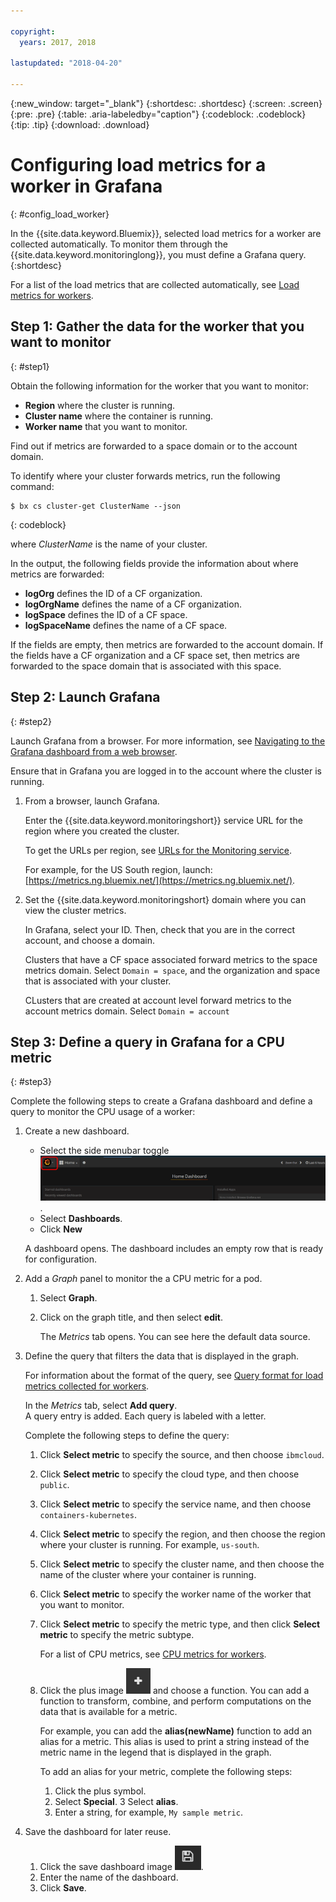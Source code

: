 ```yaml
---

copyright:
  years: 2017, 2018

lastupdated: "2018-04-20"

---
```


{:new_window: target="_blank"}
{:shortdesc: .shortdesc}
{:screen: .screen}
{:pre: .pre}
{:table: .aria-labeledby="caption"}
{:codeblock: .codeblock}
{:tip: .tip}
{:download: .download}



# Configuring load metrics for a worker in Grafana
{: #config_load_worker}

In the {{site.data.keyword.Bluemix}}, selected load metrics for a worker are collected automatically. To monitor them through the {{site.data.keyword.monitoringlong}}, you must define a Grafana query. 
{:shortdesc}

For a list of the load metrics that are collected automatically, see [Load metrics for workers](/docs/services/cloud-monitoring/containers/monitoring_containers_ov.html#load_metrics_workers).


## Step 1: Gather the data for the worker that you want to monitor
{: #step1}

Obtain the following information for the worker that you want to monitor:

* **Region** where the cluster is running.
* **Cluster name** where the container is running. 
* **Worker name** that you want to monitor. 

Find out if metrics are forwarded to a space domain or to the account domain.

To identify where your cluster forwards metrics, run the following command:

```
$ bx cs cluster-get ClusterName --json
```
{: codeblock}

where *ClusterName* is the name of your cluster.

In the output, the following fields provide the information about where metrics are forwarded:

* **logOrg** defines the ID of a CF organization.
* **logOrgName** defines the name of a CF organization.
* **logSpace** defines the ID of a CF space.
* **logSpaceName** defines the name of a CF space.

If the fields are empty, then metrics are forwarded to the account domain.
If the fields have a CF organization and a CF space set, then metrics are forwarded to the space domain that is associated with this space.

## Step 2: Launch Grafana
{: #step2}

Launch Grafana from a browser. For more information, see [Navigating to the Grafana dashboard from a web browser](/docs/services/cloud-monitoring/grafana/navigating_grafana.html#launch_grafana_from_browser).

Ensure that in Grafana you are logged in to the account where the cluster is running. 

1. From a browser, launch Grafana. 

    Enter the {{site.data.keyword.monitoringshort}} service URL for the region where you created the cluster. 
    
    To get the URLs per region, see [URLs for the Monitoring service](/docs/services/cloud-monitoring/monitoring_ov.html#region).

    For example, for the US South region, launch: [https://metrics.ng.bluemix.net/](https://metrics.ng.bluemix.net/).

2. Set the {{site.data.keyword.monitoringshort} domain where you can view the cluster metrics.

    In Grafana, select your ID. Then, check that you are in the correct account, and choose a domain.

    Clusters that have a CF space associated forward metrics to the space metrics domain. Select `Domain = space`, and the organization and space that is associated with your cluster.

    CLusters that are created at account level forward metrics to the account metrics domain. Select `Domain = account`



## Step 3: Define a query in Grafana for a CPU metric
{: #step3}

Complete the following steps to create a Grafana dashboard and define a query to monitor the CPU usage of a worker:

1. Create a new dashboard.

    * Select the side menubar toggle ![Grafana sidemenu bar](images/grafana_settings.gif "Grafana sidemenu bar").
    * Select **Dashboards**.
    * Click **New**

    A dashboard opens. The dashboard includes an empty row that is ready for configuration.

2. Add a *Graph* panel to monitor the a CPU metric for a pod.

    1. Select **Graph**.

    2. Click on the graph title, and then select **edit**.

        The *Metrics* tab opens. You can see here the default data source.

3. Define the query that filters the data that is displayed in the graph. 

    For information about the format of the query, see [Query format for load metrics collected for workers](/docs/services/cloud-monitoring/reference/metrics_format_containers.html#load_workers).

    In the *Metrics* tab, select **Add query**. <br>A query entry is added. Each query is labeled with a letter.
	
	Complete the following steps to define the query:

    1. Click **Select metric** to specify the source, and then choose `ibmcloud`.
    
    2. Click **Select metric** to specify the cloud type, and then choose `public`.
    
    3. Click **Select metric** to specify the service name, and then choose `containers-kubernetes`.
	
    4. Click **Select metric** to specify the region, and then choose the region where your cluster is running. For example, `us-south`.
    
    5. Click **Select metric** to specify the cluster name, and then choose the name of the cluster where your container is running.
		
	6. Click **Select metric** to specify the worker name of the worker that you want to monitor.
	
	7. Click **Select metric** to specify the metric type, and then click **Select metric** to specify the metric subtype.
	
	    For a list of CPU metrics, see [CPU metrics for workers](/docs/services/cloud-monitoring/containers/monitoring_containers_ov.html#load_metrics_workers).
	
	10. Click the plus image ![Add icons](images/grafana_plus_image.gif "Plus image") and choose a function. You can add a function to transform, combine, and perform computations on the data that is available for a metric.

        For example, you can add the **alias(newName)** function to add an alias for a metric. This alias is used to print a string instead of the metric name in the legend that is displayed in the graph.

        To add an alias for your metric, complete the following steps:

        1. Click the plus symbol.
        2. Select **Special**.
        3 Select **alias**.
        4. Enter a string, for example, `My sample metric`.

4. Save the dashboard for later reuse.

    1. Click the save dashboard image ![Save dashboard image](images/grafana_save_image.gif "Save dashboard image").
    2. Enter the name of the dashboard.
    3. Click **Save**.

